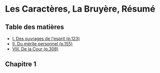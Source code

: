 # Les Caractères, La Bruyère, Résumé

## Table des matières

- [I. Des ouvrages de l'esprit (p.123)](#chapitre-1)
- [II. Du mérite personnel (p.155)](#chapitre-2)
- [VIII. De la Cour (p.308)](#chapitre-8)

## Chapitre 1
